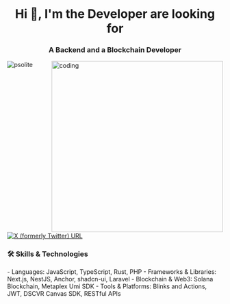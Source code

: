 <h1 align="center">Hi 👋, I'm the Developer are looking for</h1>
<h3 align="center">A Backend and a Blockchain Developer</h3>

<img align="right" alt="coding" width="400" src="https://avatars.githubusercontent.com/u/68122253?v=4">

<p align="left"> <img src="https://komarev.com/ghpvc/?username=psolite&label=Profile%20views&color=0e75b6&style=flat" alt="psolite" /> </p>

<p align="left"> <a href="https://x.com/0xpsolitesol" target="blank"><img alt="X (formerly Twitter) URL" src="https://img.shields.io/twitter/url?url=https%3A%2F%2Fx.com%2F0xpsoliteSol"></a> 
</p>

<h3>🛠 Skills & Technologies</h3>
- Languages: JavaScript, TypeScript, Rust, PHP
- Frameworks & Libraries: Next.js, NestJS, Anchor, shadcn-ui, Laravel
- Blockchain & Web3: Solana Blockchain, Metaplex Umi SDK
- Tools & Platforms: Blinks and Actions, JWT, DSCVR Canvas SDK, RESTful APIs
<!--
**psolite/psolite** is a ✨ _special_ ✨ repository because its `README.md` (this file) appears on your GitHub profile.

Here are some ideas to get you started:

- 🔭 I’m currently working on ...
- 🌱 I’m currently learning ...
- 👯 I’m looking to collaborate on ...
- 🤔 I’m looking for help with ...
- 💬 Ask me about ...
- 📫 How to reach me: ...
- 😄 Pronouns: ...
- ⚡ Fun fact: ...
-->
